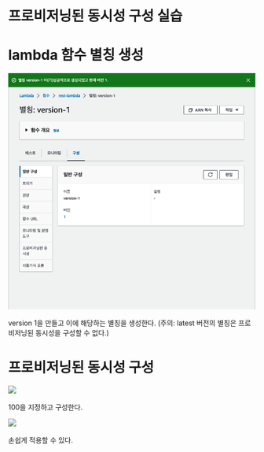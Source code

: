 # 프로비저닝된 동시성 구성 실습

# lambda 함수 별칭 생성

![](<./image/스크린샷 2023-08-01 오전 4.12.34.png>)

version 1을 만들고 이에 해당하는 별칭을 생성한다.
(주의: latest 버전의 별칭은 프로비저닝된 동시성을 구성할 수 없다.)

# 프로비저닝된 동시성 구성

![](<./image/스크린샷 2023-08-01 오전 4.13.20.png>)

100을 지정하고 구성한다. 

![](<./image/스크린샷 2023-08-01 오전 4.13.33.png>)

손쉽게 적용할 수 있다.

